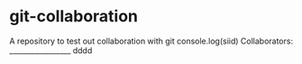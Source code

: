 # git-collaboration
A repository to test out collaboration with git
console.log(siid)
Collaborators: _________________
dddd
